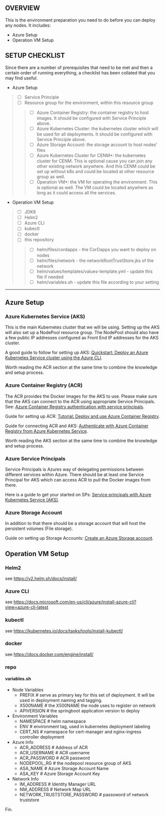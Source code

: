 ## OVERVIEW

This is the environment preparation you need to do before you can deploy any nodes. It includes:
* Azure Setup
* Operation VM Setup


## SETUP CHECKLIST

Since there are a number of prerequisites that need to be met and then a certain order of running everything, a checklist has been collated that you may find useful.
* Azure Setup
> - [ ] Service Principle 
> - [ ] Resource group for the environment, within this resource group
>> - [ ] Azure Container Registry: the container registry to host images. It should be configured with Service Principle above.
>> - [ ] Azure Kubernetes Cluster: the kubernetes cluster which will be used for all deployments. It should be configured with Service Principle above.
>> - [ ] Azure Storage Account: the storage account to host nodes' files
>> - [ ] Azure Kubernetes Cluster for CENM*: the kubernetes cluster for CENM. This is optional cause you can join any other existing network anywhere. And this CENM could be set up without k8s and could be located at other resource group as well.
>> - [ ] Operation VM*: the VM for operating the environment. This is optional as well. The VM could be located anywhere as long as it could access all the services.
* Operation VM Setup
> - [ ] JDK8
> - [ ] Helm2
> - [ ] Azure CLI
> - [ ] kubectl
> - [ ] docker
> - [ ] this repository
>> - [ ] helm/files/cordapps - the CorDapps you want to deploy on nodes
>> - [ ] helm/files/network - the networkRootTrustStore.jks of the network
>> - [ ] helm/values/templates/values-template.yml - update this file if needed
>> - [ ] helm/variables.sh - update this file according to your setting


---

## Azure Setup
### Azure Kubernetes Service (AKS)

This is the main Kubernetes cluster that we will be using. Setting up the AKS will also set up a NodePool resource group. The NodePool should also have a few public IP addresses configured as Front End IP addresses for the AKS cluster.

A good guide to follow for setting up AKS: [Quickstart: Deploy an Azure Kubernetes Service cluster using the Azure CLI](https://docs.microsoft.com/en-us/azure/aks/kubernetes-walkthrough).

Worth reading the ACR section at the same time to combine the knowledge and setup process.

### Azure Container Registry (ACR)

The ACR provides the Docker images for the AKS to use. Please make sure that the AKS can connect to the ACR using appropriate Service Principals. See: [Azure Container Registry authentication with service principals](https://docs.microsoft.com/en-us/azure/container-registry/container-registry-auth-service-principal). 

Guide for setting up ACR: [Tutorial: Deploy and use Azure Container Registry](https://docs.microsoft.com/en-us/azure/aks/tutorial-kubernetes-prepare-acr).

Guide for connecting ACR and AKS: [Authenticate with Azure Container Registry from Azure Kubernetes Service](https://docs.microsoft.com/en-us/azure/aks/cluster-container-registry-integration).

Worth reading the AKS section at the same time to combine the knowledge and setup process.

### Azure Service Principals

Service Principals is Azures way of delegating permissions between different services within Azure. There should be at least one Service Principal for AKS which can access ACR to pull the Docker images from there.

Here is a guide to get your started on SPs: [Service principals with Azure Kubernetes Service (AKS)](https://docs.microsoft.com/en-us/azure/aks/kubernetes-service-principal).

### Azure Storage Account

In addition to that there should be a storage account that will host the persistent volumes (File storage).

Guide on setting up Storage Accounts: [Create an Azure Storage account](https://docs.microsoft.com/en-us/azure/storage/common/storage-account-create?tabs=azure-portal).

## Operation VM Setup

### Helm2
see https://v2.helm.sh/docs/install/

### Azure CLI
see https://docs.microsoft.com/en-us/cli/azure/install-azure-cli?view=azure-cli-latest

### kubectl
see https://kubernetes.io/docs/tasks/tools/install-kubectl/

### docker
see https://docs.docker.com/engine/install/

### repo
#### variables.sh
- Node Variables 
    - PREFIX # serve as primary key for this set of deployment. It will be used in deployment naming and tagging. 
    - X500NAME # the X500NAME the node uses to register on network
    - APIVERSION # the springboot application version to deploy
- Environment Variables
    - NAMESPACE # helm namespace
    - ENV # environment tag, used in kubernetes deployment labeling
    - CERT_NS # namespace for cert-manager and nginx-ingress controller deployment
- Azure Info
    - ACR_ADDRESS # Address of ACR
    - ACR_USERNAME # ACR username
    - ACR_PASSWORD # ACR password
    - NODEPOOL_RG # the nodepool resource group of AKS
    - ASA_NAME  # Azure Storage Account Name
    - ASA_KEY # Azure Storage Account Key
- Network Info
    - IM_ADDRESS # Identity Manager URL
    - NM_ADDRESS # Network Map URL
    - NETWORK_TRUSTSTORE_PASSWORD # passoword of network truststore

Fin.
